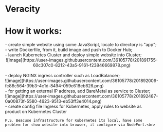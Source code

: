 # Veracity

<h1> How it works:</h1>
    - create simple website using some JavaScript, locate to directory is "app";<br>
    - write Dockerfile, from it, build image and push to Docker Hub;<br>
    - launch Kubernetes Cluster and deploy simple website into Cluster;<br>
         <CENTER>  ![image](https://user-images.githubusercontent.com/36105778/201891755-60c307c0-8212-43a5-9161-f23846669878.png)</CENTER><br>
    - deploy NGINX ingress controller such as LoadBalancer;<br>
                ![image](https://user-images.githubusercontent.com/36105778/201892009-fc88c564-39b3-4c1d-8494-059c618eb626.png)<br>
    - for getting an external IP address, add BareMetal as service to Cluster;<br>
                ![image](https://user-images.githubusercontent.com/36105778/201892487-0a00873f-5580-4623-9513-eb53ff3e4014.png)<br>
    - create config file Ingress for Kubernetes, apply rules to website as product on Kubernetes Cluster<br>
    
    P.S. Beacuse infrastructure for Kubernetes its local, have some problem for show website into browser, it configure via NodePort.<br>
